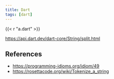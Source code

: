 ```yaml
---
title: Dart
tags: [dart]
---
```


{{< r "a.dart" >}}

<https://api.dart.dev/dart-core/String/split.html>

## References

- <https://programming-idioms.org/idiom/49>
- <https://rosettacode.org/wiki/Tokenize_a_string>
